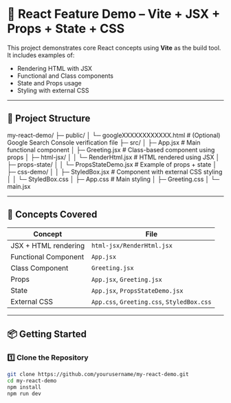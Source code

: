# 🚀 React Feature Demo – Vite + JSX + Props + State + CSS

This project demonstrates core React concepts using **Vite** as the build tool. It includes examples of:

- Rendering HTML with JSX
- Functional and Class components
- State and Props usage
- Styling with external CSS

---

## 📁 Project Structure

my-react-demo/
├─ public/
│ └─ googleXXXXXXXXXXXX.html # (Optional) Google Search Console verification file
├─ src/
│ ├─ App.jsx # Main functional component
│ ├─ Greeting.jsx # Class-based component using props
│ ├─ html-jsx/
│ │ └─ RenderHtml.jsx # HTML rendered using JSX
│ ├─ props-state/
│ │ └─ PropsStateDemo.jsx # Example of props + state
│ ├─ css-demo/
│ │ ├─ StyledBox.jsx # Component with external CSS styling
│ │ └─ StyledBox.css
│ ├─ App.css # Main styling
│ ├─ Greeting.css
│ └─ main.jsx


---

## 🧠 Concepts Covered

| Concept                     | File |
|----------------------------|------|
| JSX + HTML rendering       | `html-jsx/RenderHtml.jsx` |
| Functional Component       | `App.jsx` |
| Class Component            | `Greeting.jsx` |
| Props                      | `App.jsx`, `Greeting.jsx` |
| State                      | `App.jsx`, `PropsStateDemo.jsx` |
| External CSS               | `App.css`, `Greeting.css`, `StyledBox.css` |

---

## 📦 Getting Started

### 1️⃣ Clone the Repository

```bash
git clone https://github.com/yourusername/my-react-demo.git
cd my-react-demo
npm install
npm run dev

